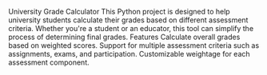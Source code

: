 University Grade Calculator
This Python project is designed to help university students calculate their grades based on different assessment criteria. Whether you're a student or an educator, this tool can simplify the process of determining final grades.
Features
Calculate overall grades based on weighted scores.
Support for multiple assessment criteria such as assignments, exams, and participation.
Customizable weightage for each assessment component.

